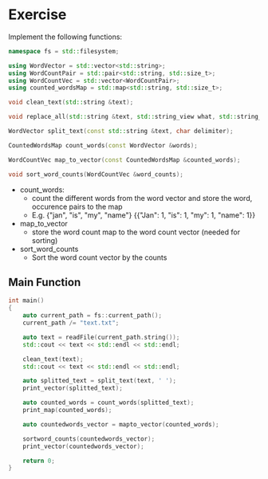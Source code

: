 # Exercise

Implement the following functions:

```cpp
namespace fs = std::filesystem;

using WordVector = std::vector<std::string>;
using WordCountPair = std::pair<std::string, std::size_t>;
using WordCountVec = std::vector<WordCountPair>;
using counted_wordsMap = std::map<std::string, std::size_t>;

void clean_text(std::string &text);

void replace_all(std::string &text, std::string_view what, std::string_view with);

WordVector split_text(const std::string &text, char delimiter);

CountedWordsMap count_words(const WordVector &words);

WordCountVec map_to_vector(const CountedWordsMap &counted_words);

void sort_word_counts(WordCountVec &word_counts);
```

- count_words:
  - count the different words from the word vector and store the word, occurence pairs to the map
  - E.g. {"jan", "is", "my", "name"} {{"Jan": 1, "is": 1, "my": 1, "name": 1}}
- map_to_vector
  - store the word count map to the word count vector (needed for sorting)
- sort_word_counts
  - Sort the word count vector by the counts

## Main Function

```cpp
int main()
{
    auto current_path = fs::current_path();
    current_path /= "text.txt";

    auto text = readFile(current_path.string());
    std::cout << text << std::endl << std::endl;

    clean_text(text);
    std::cout << text << std::endl << std::endl;

    auto splitted_text = split_text(text, ' ');
    print_vector(splitted_text);

    auto counted_words = count_words(splitted_text);
    print_map(counted_words);

    auto countedwords_vector = mapto_vector(counted_words);

    sortword_counts(countedwords_vector);
    print_vector(countedwords_vector);

    return 0;
}
```
